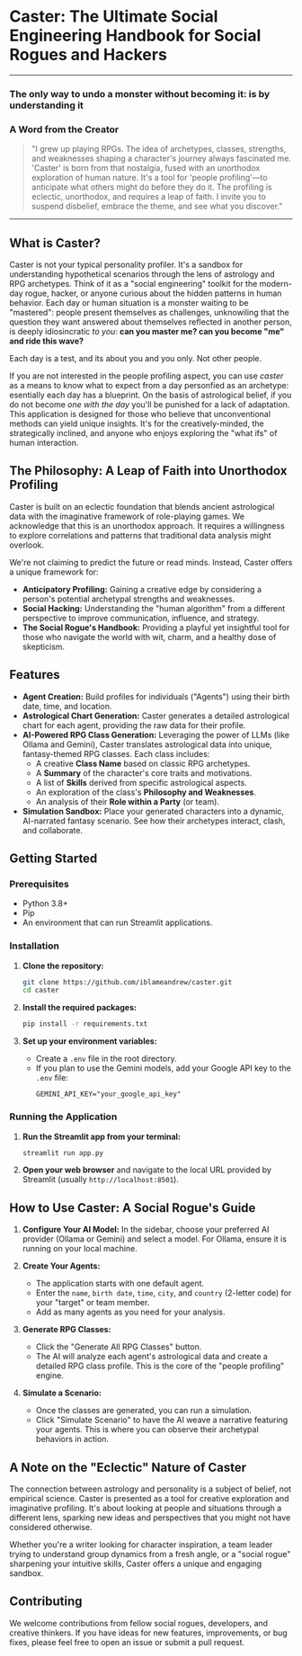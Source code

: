 # Caster: The Ultimate Social Engineering Handbook for Social Rogues and Hackers

---

### The only way to undo a monster without becoming it: is by understanding it

### **A Word from the Creator**

> "I grew up playing RPGs. The idea of archetypes, classes, strengths, and weaknesses shaping a character's journey always fascinated me. 'Caster' is born from that nostalgia, fused with an unorthodox exploration of human nature. It's a tool for 'people profiling'—to anticipate what others might do before they do it. The profiling is eclectic, unorthodox, and requires a leap of faith. I invite you to suspend disbelief, embrace the theme, and see what you discover."

---

## What is Caster?

Caster is not your typical personality profiler. It's a sandbox for understanding hypothetical scenarios through the lens of astrology and RPG archetypes. Think of it as a "social engineering" toolkit for the modern-day rogue, hacker, or anyone curious about the hidden patterns in human behavior. Each day or human situation is a monster waiting to be "mastered": people present themselves as challenges, unknowiling that the question they want answered about themselves reflected in another person, is deeply idiosincratic _to you_: **can you master me? can you become "me" and ride this wave?** 

Each day is a test, and its about you and you only. Not other people.

If you are not interested in the people profiling aspect, you can use _caster_ as a means to know what to expect from a day personfied as an archetype: esentially each day has a blueprint. On the basis of astrological belief, if you do not become _one with the day_ you'll be punished for a lack of adaptation. This application is designed for those who believe that unconventional methods can yield unique insights. It's for the creatively-minded, the strategically inclined, and anyone who enjoys exploring the "what ifs" of human interaction.

## The Philosophy: A Leap of Faith into Unorthodox Profiling

Caster is built on an eclectic foundation that blends ancient astrological data with the imaginative framework of role-playing games. We acknowledge that this is an unorthodox approach. It requires a willingness to explore correlations and patterns that traditional data analysis might overlook.

We're not claiming to predict the future or read minds. Instead, Caster offers a unique framework for:

*   **Anticipatory Profiling:** Gaining a creative edge by considering a person's potential archetypal strengths and weaknesses.
*   **Social Hacking:** Understanding the "human algorithm" from a different perspective to improve communication, influence, and strategy.
*   **The Social Rogue's Handbook:** Providing a playful yet insightful tool for those who navigate the world with wit, charm, and a healthy dose of skepticism.

## Features

*   **Agent Creation:** Build profiles for individuals ("Agents") using their birth date, time, and location.
*   **Astrological Chart Generation:** Caster generates a detailed astrological chart for each agent, providing the raw data for their profile.
*   **AI-Powered RPG Class Generation:** Leveraging the power of LLMs (like Ollama and Gemini), Caster translates astrological data into unique, fantasy-themed RPG classes. Each class includes:
    *   A creative **Class Name** based on classic RPG archetypes.
    *   A **Summary** of the character's core traits and motivations.
    *   A list of **Skills** derived from specific astrological aspects.
    *   An exploration of the class's **Philosophy and Weaknesses**.
    *   An analysis of their **Role within a Party** (or team).
*   **Simulation Sandbox:** Place your generated characters into a dynamic, AI-narrated fantasy scenario. See how their archetypes interact, clash, and collaborate.

## Getting Started

### Prerequisites

*   Python 3.8+
*   Pip
*   An environment that can run Streamlit applications.

### Installation

1.  **Clone the repository:**
    ```bash
    git clone https://github.com/iblameandrew/caster.git
    cd caster
    ```

2.  **Install the required packages:**
    ```bash
    pip install -r requirements.txt
    ```

3.  **Set up your environment variables:**
    *   Create a `.env` file in the root directory.
    *   If you plan to use the Gemini models, add your Google API key to the `.env` file:
        ```
        GEMINI_API_KEY="your_google_api_key"
        ```

### Running the Application

1.  **Run the Streamlit app from your terminal:**
    ```bash
    streamlit run app.py
    ```

2.  **Open your web browser** and navigate to the local URL provided by Streamlit (usually `http://localhost:8501`).

## How to Use Caster: A Social Rogue's Guide

1.  **Configure Your AI Model:** In the sidebar, choose your preferred AI provider (Ollama or Gemini) and select a model. For Ollama, ensure it is running on your local machine.

2.  **Create Your Agents:**
    *   The application starts with one default agent.
    *   Enter the `name`, `birth date`, `time`, `city`, and `country` (2-letter code) for your "target" or team member.
    *   Add as many agents as you need for your analysis.

3.  **Generate RPG Classes:**
    *   Click the "Generate All RPG Classes" button.
    *   The AI will analyze each agent's astrological data and create a detailed RPG class profile. This is the core of the "people profiling" engine.

4.  **Simulate a Scenario:**
    *   Once the classes are generated, you can run a simulation.
    *   Click "Simulate Scenario" to have the AI weave a narrative featuring your agents. This is where you can observe their archetypal behaviors in action.

## A Note on the "Eclectic" Nature of Caster

The connection between astrology and personality is a subject of belief, not empirical science. Caster is presented as a tool for creative exploration and imaginative profiling. It's about looking at people and situations through a different lens, sparking new ideas and perspectives that you might not have considered otherwise.

Whether you're a writer looking for character inspiration, a team leader trying to understand group dynamics from a fresh angle, or a "social rogue" sharpening your intuitive skills, Caster offers a unique and engaging sandbox.

## Contributing

We welcome contributions from fellow social rogues, developers, and creative thinkers. If you have ideas for new features, improvements, or bug fixes, please feel free to open an issue or submit a pull request.
